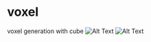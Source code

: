 # voxel
 voxel generation with cube
![Alt Text]([https://cdn.discordapp.com/attachments/899739016256176149/1152641010564870235/image.png?width=400&height=300)
![Alt Text](https://media.discordapp.net/attachments/667292144230334465/766205156538449980/screenshot012.png?width=400&height=300)

